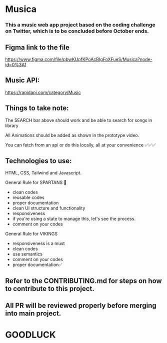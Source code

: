 # Musica

### This a music web app project based on the coding challenge on Twitter, which is to be concluded before October ends.

## Figma link to the file

https://www.figma.com/file/pbwKUpfKPoAcBIgFoXFueS/Musica?node-id=0%3A1

## Music API:

https://rapidapi.com/category/Music

## Things to take note:

The SEARCH bar above should work and be able to search for songs in library

All Animations should be added as shown in the prototype video. 

You can fetch from an api or do this locally, all at your convenience ✅✅✅

## Technologies to use:
HTML, CSS, Tailwind and Javascript.

General Rule for SPARTANS 🚥
- clean codes 
- reusable codes
- proper documentation 
- clean UI structure and functionality 
- responsiveness
- if you're using a state to manage this, let's see the process. 
- comment on your codes

General Rule for VIKINGS 
- responsiveness is a must
- clean codes 
- use semantics 
- comment on your codes
- proper documentation✅

## Refer to the CONTRIBUTING.md for steps on how to contribute to this project.

## All PR will be reviewed properly before merging into main project.

# GOODLUCK
